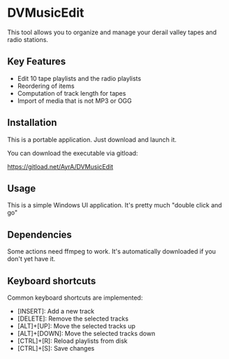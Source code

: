 DVMusicEdit
===========

This tool allows you to organize and manage your derail valley tapes and radio stations.

## Key Features

- Edit 10 tape playlists and the radio playlists
- Reordering of items
- Computation of track length for tapes
- Import of media that is not MP3 or OGG

## Installation

This is a portable application.
Just download and launch it.

You can download the executable via gitload:

https://gitload.net/AyrA/DVMusicEdit

## Usage

This is a simple Windows UI application.
It's pretty much "double click and go"

## Dependencies

Some actions need ffmpeg to work.
It's automatically downloaded if you don't yet have it.

## Keyboard shortcuts

Common keyboard shortcuts are implemented:

- [INSERT]: Add a new track
- [DELETE]: Remove the selected tracks
- [ALT]+[UP]: Move the selected tracks up
- [ALT]+[DOWN]: Move the selected tracks down
- [CTRL]+[R]: Reload playlists from disk
- [CTRL]+[S]: Save changes
